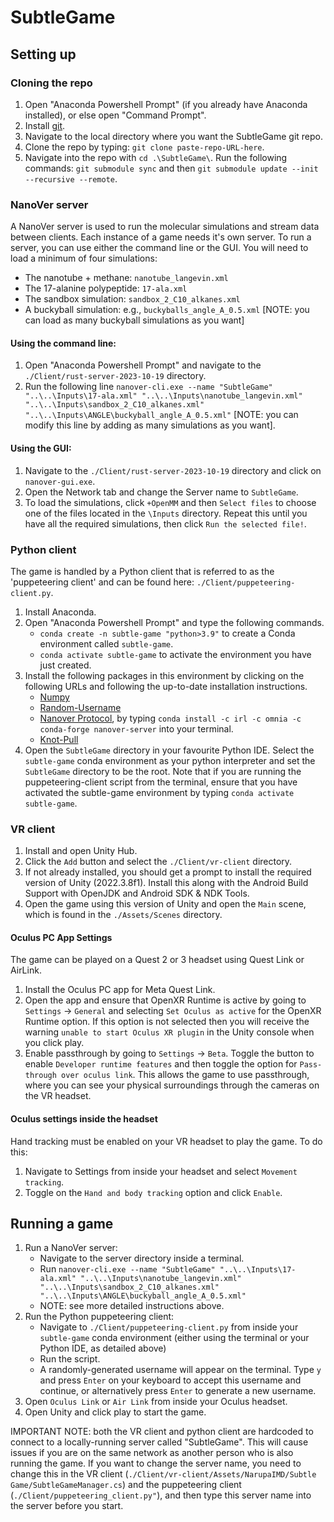 # SubtleGame

## Setting up
### Cloning the repo

1. Open "Anaconda Powershell Prompt" (if you already have Anaconda installed), or else open "Command Prompt".
2. Install [git](https://github.com/git-guides/install-git).
3. Navigate to the local directory where you want the SubtleGame git repo.
4. Clone the repo by typing: `git clone paste-repo-URL-here`.
5. Navigate into the repo with `cd .\SubtleGame\`. Run the following commands: `git submodule sync` and then `git submodule update --init --recursive --remote`.

### NanoVer server

A NanoVer server is used to run the molecular simulations and stream data between clients. Each instance of a game needs it's own server. To run a server, you can use either the command line or the GUI. You will need to load a minimum of four simulations:
- The nanotube + methane: `nanotube_langevin.xml`
- The 17-alanine polypeptide: `17-ala.xml`
- The sandbox simulation: `sandbox_2_C10_alkanes.xml`
- A buckyball simulation: e.g., `buckyballs_angle_A_0.5.xml` [NOTE: you can load as many buckyball simulations as you want]

#### Using the command line:
1. Open "Anaconda Powershell Prompt" and navigate to the `./Client/rust-server-2023-10-19` directory.
2. Run the following line `nanover-cli.exe --name "SubtleGame" "..\..\Inputs\17-ala.xml" "..\..\Inputs\nanotube_langevin.xml" "..\..\Inputs\sandbox_2_C10_alkanes.xml" "..\..\Inputs\ANGLE\buckyball_angle_A_0.5.xml"` [NOTE: you can modify this line by adding as many simulations as you want].

#### Using the GUI:
1. Navigate to the `./Client/rust-server-2023-10-19` directory and click on `nanover-gui.exe`.
2. Open the Network tab and change the Server name to `SubtleGame`.
3. To load the simulations, click `+OpenMM` and then `Select files` to choose one of the files located in the `\Inputs` directory. Repeat this until you have all the required simulations, then click `Run the selected file!`.

### Python client

The game is handled by a Python client that is referred to as the 'puppeteering client' and can be found here: `./Client/puppeteering-client.py`.
1. Install Anaconda.
2. Open "Anaconda Powershell Prompt" and type the following commands.
    - `conda create -n subtle-game "python>3.9"` to create a Conda environment called `subtle-game`.
    - `conda activate subtle-game` to activate the environment you have just created.
3. Install the following packages in this environment by clicking on the following URLs and following the up-to-date installation instructions.
    - [Numpy](https://anaconda.org/anaconda/numpy)
    - [Random-Username](https://pypi.org/project/random-username/)
    - [Nanover Protocol](https://github.com/IRL2/nanover-protocol), by typing `conda install -c irl -c omnia -c conda-forge nanover-server` into your terminal.
    - [Knot-Pull](https://github.com/dzarmola/knot_pull)
4. Open the `SubtleGame` directory in your favourite Python IDE. Select the `subtle-game` conda environment as your python interpreter and set the `SubtleGame` directory to be the root. Note that if you are running the puppeteering-client script from the terminal, ensure that you have activated the subtle-game environment by typing `conda activate subtle-game`.

### VR client

1. Install and open Unity Hub.
2. Click the `Add` button and select the `./Client/vr-client` directory.
3. If not already installed, you should get a prompt to install the required version of Unity (2022.3.8f1). Install this along with the Android Build Support with OpenJDK and Android SDK & NDK Tools.
4. Open the game using this version of Unity and open the `Main` scene, which is found in the `./Assets/Scenes` directory.

#### Oculus PC App Settings

The game can be played on a Quest 2 or 3 headset using Quest Link or AirLink.
1. Install the Oculus PC app for Meta Quest Link.
2. Open the app and ensure that OpenXR Runtime is active by going to `Settings` -> `General` and selecting `Set Oculus as active` for the OpenXR Runtime option. If this option is not selected then you will receive the warning `unable to start Oculus XR plugin` in the Unity console when you click play.
3. Enable passthrough by going to `Settings` -> `Beta`. Toggle the button to enable `Developer runtime features` and then toggle the option for `Pass-through over oculus link`. This allows the game to use passthrough, where you can see your physical surroundings through the cameras on the VR headset. 

#### Oculus settings inside the headset

Hand tracking must be enabled on your VR headset to play the game. To do this:
1. Navigate to Settings from inside your headset and select `Movement tracking`. 
2. Toggle on the `Hand and body tracking` option and click `Enable`.

## Running a game

1. Run a NanoVer server:
    - Navigate to the server directory inside a terminal.
    - Run `nanover-cli.exe --name "SubtleGame" "..\..\Inputs\17-ala.xml" "..\..\Inputs\nanotube_langevin.xml" "..\..\Inputs\sandbox_2_C10_alkanes.xml" "..\..\Inputs\ANGLE\buckyball_angle_A_0.5.xml"`
    - NOTE: see more detailed instructions above.
1. Run the Python puppeteering client:
    - Navigate to `./Client/puppeteering-client.py` from inside your `subtle-game` conda environment (either using the terminal or your Python IDE, as detailed above)
    - Run the script.
    - A randomly-generated username will appear on the terminal. Type `y` and press `Enter` on your keyboard to accept this username and continue, or alternatively press `Enter` to generate a new username.
3. Open `Oculus Link` or `Air Link` from inside your Oculus headset.
4. Open Unity and click play to start the game.

IMPORTANT NOTE: both the VR client and python client are hardcoded to connect to a locally-running server called "SubtleGame". This will cause issues if you are on the same network as another person who is also running the game. If you want to change the server name, you need to change this in the VR client (`./Client/vr-client/Assets/NarupaIMD/Subtle Game/SubtleGameManager.cs`) and the puppeteering client (`./Client/puppeteering_client.py"`), and then type this server name into the server before you start.

